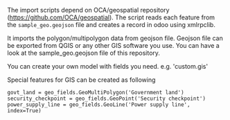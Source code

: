 
The import scripts depend on OCA/geospatial repository (https://github.com/OCA/geospatial).
The script reads each feature from the `sample_geo.geojson` file and creates a record in odoo using xmlrpclib.

It imports the polygon/multipolygon data from geojson file.
Geojson file can be exported from QGIS or any other GIS software you use.
You can have a look at the sample_geo.geojson file of this repository.


You can create your own model with fields you need. e.g. 'custom.gis'

Special features for GIS can be created as following

	govt_land = geo_fields.GeoMultiPolygon('Government land')
	security_checkpoint = geo_fields.GeoPoint('Security checkpoint')
	power_supply_line = geo_fields.GeoLine('Power supply line', index=True)
